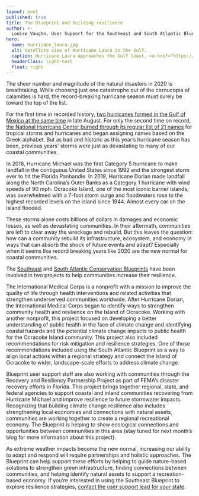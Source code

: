 ```yaml
---
layout: post
published: true
title: The Blueprint and building resilience
author: >-
  Louise Vaughn, User Support for the Southeast and South Atlantic Blueprints
hero:
  name: hurricane_laura.jpg
  alt: Satellite view of Hurricane Laura in the Gulf.
  caption: Hurricane Laura approaches the Gulf Coast. <a href="https://www.flickr.com/photos/noaasatellites/50271697571">Photo by NOAA Satellites/Flickr</a>.
  headerClass: light-text
  float: right
---
```

The sheer number and magnitude of the natural disasters in 2020 is breathtaking. While choosing just one catastrophe out of the cornucopia of calamities is hard, the record-breaking hurricane season must surely be toward the top of the list.

For the first time in recorded history, [two hurricanes formed in the Gulf of Mexico at the same time](https://www.floridatoday.com/story/weather/hurricanes/2020/08/21/storm-track-florida-2-hurricanes-forecasted-gulf-mexico-same-time-fujiwhara-effect/3406752001/) in late August. For only the second time on record, [the National Hurricane Center burned through its regular list of 21 names](https://www.washingtonpost.com/weather/2020/09/23/atlantic-hurricanes-record-2020/) for tropical storms and hurricanes and began assigning names based on the Greek alphabet. But as bad and historic as this year’s hurricane season has been, previous years’ storms were just as devastating to many of our coastal communities.<!--more-->  

In 2018, Hurricane Michael was the first Category 5 hurricane to make landfall in the contiguous United States since 1992 and the strongest storm ever to hit the Florida Panhandle. In 2019, Hurricane Dorian made landfall along the North Carolina’s Outer Banks as a Category 1 hurricane with wind speeds of 90 mph. Ocracoke Island, one of the most iconic barrier islands, was overwhelmed with a 7-foot storm surge and floodwaters rose to the highest recorded levels on the island since 1944. Almost every car on the island flooded.

These storms alone costs billions of dollars in damages and economic losses, as well as devastating communities. In their aftermath, communities are left to clear away the wreckage and rebuild. But this leaves the question: how can a community rebuild its infrastructure, ecosystem, and economy in ways that can absorb the shock of future events and adapt? Especially when it seems like record breaking years like 2020 are the new normal for coastal communities. 

The [Southeast](http://secassoutheast.org/blueprint) and [South Atlantic Conservation Blueprints](http://southatlanticlcc.org/blueprint) have been involved in two projects to help communities increase their resilience. 

The International Medical Corps is a nonprofit with a mission to improve the quality of life through health interventions and related activities that strengthen underserved communities worldwide. After Hurricane Dorian, the International Medical Corps began to identify ways to strengthen community health and resilience on the Island of Ocracoke. Working with another nonprofit, this project focused on developing a better understanding of public health in the face of climate change and identifying coastal hazards and the potential climate change impacts to public health for the Ocracoke Island community. This project also included recommendations for risk mitigation and resilience strategies. One of those recommendations included using the South Atlantic Blueprint as a way to align local actions within a regional strategy and connect the Island of Ocracoke to wider, landscape-scale efforts to address climate change.  

Blueprint user support staff are also working with communities through the Recovery and Resiliency Partnership Project as part of FEMA’s disaster recovery efforts in Florida. This project brings together regional, state, and federal agencies to support coastal and inland communities recovering from Hurricane Michael and improve resilience to future stormwater impacts. Recognizing that building climate change resilience also includes strengthening local economies and connections with natural assets, communities are working together to create a regional recreational economy. The Blueprint is helping to show ecological connections and opportunities between communities in this area (stay tuned for next month’s blog for more information about this project). 

As extreme weather impacts become the new normal, increasing our ability to adapt and respond will require partnerships and holistic approaches. The Blueprint can help support these efforts by helping to guide nature-based solutions to strengthen green infrastructure, finding connections between communities, and helping identify natural assets to support a recreation-based economy. If you’re interested in using the Southeast Blueprint to explore resilience strategies, [contact the user support lead for your state](http://secassoutheast.org/contact). 
